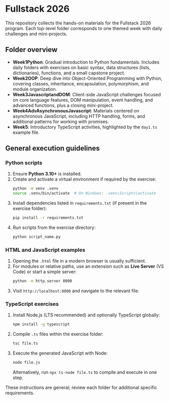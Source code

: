 # Fullstack 2026

This repository collects the hands-on materials for the Fullstack 2026 program. Each top-level folder corresponds to one themed week with daily challenges and mini-projects.

## Folder overview

- **Week1Python**: Gradual introduction to Python fundamentals. Includes daily folders with exercises on basic syntax, data structures (lists, dictionaries), functions, and a small capstone project.
- **Week2OOP**: Deep dive into Object-Oriented Programming with Python, covering classes, inheritance, encapsulation, polymorphism, and module organization.
- **Week3JavascriptandDOM**: Client-side JavaScript challenges focused on core language features, DOM manipulation, event handling, and advanced functions, plus a closing mini-project.
- **Week4AdvAsynchronousJavascript**: Materials centered on asynchronous JavaScript, including HTTP handling, forms, and additional patterns for working with promises.
- **Week5**: Introductory TypeScript activities, highlighted by the `day1.ts` example file.

## General execution guidelines

### Python scripts
1. Ensure **Python 3.10+** is installed.
2. Create and activate a virtual environment if required by the exercise:
   ```bash
   python -m venv .venv
   source .venv/bin/activate  # On Windows: .venv\Scripts\activate
   ```
3. Install dependencies listed in `requirements.txt` (if present in the exercise folder):
   ```bash
   pip install -r requirements.txt
   ```
4. Run scripts from the exercise directory:
   ```bash
   python script_name.py
   ```

### HTML and JavaScript examples
1. Opening the `.html` file in a modern browser is usually sufficient.
2. For modules or relative paths, use an extension such as **Live Server** (VS Code) or start a simple server:
   ```bash
   python -m http.server 8000
   ```
3. Visit `http://localhost:8000` and navigate to the relevant file.

### TypeScript exercises
1. Install Node.js (LTS recommended) and optionally TypeScript globally:
   ```bash
   npm install -g typescript
   ```
2. Compile `.ts` files within the exercise folder:
   ```bash
   tsc file.ts
   ```
3. Execute the generated JavaScript with Node:
   ```bash
   node file.js
   ```
   Alternatively, run `npx ts-node file.ts` to compile and execute in one step.

These instructions are general; review each folder for additional specific requirements.

